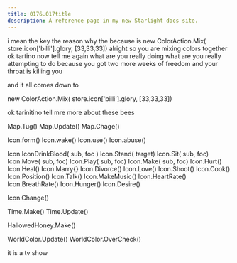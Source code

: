 ```yaml
---
title: 0176.017title
description: A reference page in my new Starlight docs site.
---
```

i mean the key 
the reason why 
the because
is 
new ColorAction.Mix( store.icon['billi'].glory,  [33,33,33])
alright so you are mixing colors together 
ok tartino 
now tell me 
again 
what are you really doing 
what are you really attempting to do 
because you got two more weeks of freedom 
and your throat is killing you 

and it all comes down to 

new ColorAction.Mix( store.icon['billi'].glory,  [33,33,33])

ok tarinitino
tell mre more about these bees

Map.Tug() 
Map.Update()
Map.Chage()

Icon.form()
Icon.wake()
Icon.use()
Icon.abuse()

Icon.IconDrinkBlood( sub, foc )
Icon.Stand( target)
Icon.Sit( sub, foc) 
Icon.Move( sub, foc)
Icon.Play( sub, foc)
Icon.Make( sub, foc)
Icon.Hurt()
Icon.Heal()
Icon.Marry{}
Icon.Divorce()
Icon.Love()
Icon.Shoot()
Icon.Cook()
Icon.Position()
Icon.Talk()
Icon.MakeMusic()
Icon.HeartRate()
Icon.BreathRate()
Icon.Hunger()
Icon.Desire()

Icon.Change()


Time.Make()
Time.Update()

HallowedHoney.Make() 

WorldColor.Update()
WorldColor.OverCheck()

it is a tv show 

